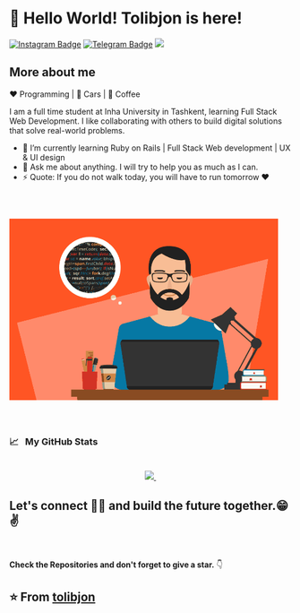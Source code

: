 
  
# 👋 Hello World!  Tolibjon is here!

[![Instagram Badge](https://img.shields.io/badge/-Instagram-e4405f?style=flat-square&logo=Instagram&logoColor=white)](https://www.instagram.com/__1nagamofff__/)
[![Telegram Badge](https://img.shields.io/badge/-Telegram-0088cc?style=flat-square&logo=Telegram&logoColor=white)](https://t.me/tolib797)
[![](https://visitor-badge.glitch.me/badge?page_id=shahriyor-sharifjonov.shahriyor-sharifjonov)]()


 ## More about me
  
:heart: Programming | :black_heart: Cars | :blue_heart: Coffee
 
I am a full time student at Inha University in Tashkent, learning Full Stack Web Development. I like  collaborating with others to build digital solutions that solve real-world problems.

- 🌱 I’m currently learning Ruby on Rails | Full Stack Web development | UX & UI design
- 💬 Ask me about anything. I will try to help you as much as I can.
- ⚡ Quote: If you do not walk today, you will have to run tomorrow :heart:

<br/>

## <img text-align="center" src="https://raw.githubusercontent.com/shahriyor-sharifjonov/shahriyor-sharifjonov/master/coding-2.gif" width="480">
<br>


<h3>
  <summary>
    📈  &nbsp; My GitHub Stats
  </summary> 
  
  <br>

  <p align="center">
   <a href="https://github.com/shoirata">
    <img height="180em" src="https://github-readme-stats-eight-theta.vercel.app/api?username=shoirata&show_icons=true&theme=midnight-white&count_private=true"/>
    <img height="180em" src="https://github-readme-stats.vercel.app/api/top-langs/?username=shoirata&show_icons=true&theme=midnight-white&layout=compact" alt="" />
  </a>
</p>
</h3>

<h2> Let's connect 👨‍💻 and build the future together.😁✌   </h2> 

</br>


**Check the Repositories and don't forget to give a star.** 👇

:star: From [tolibjon](https://github.com/tolibjoninagamov)
-------




